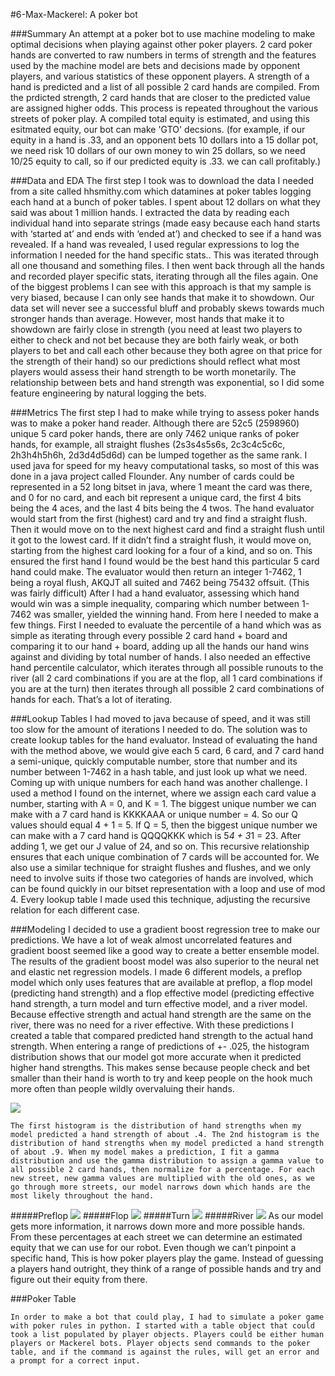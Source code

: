 #6-Max-Mackerel: A poker bot

###Summary
	An attempt at a poker bot to use machine modeling to make optimal decisions when playing against other poker players. 2 card poker hands are converted to raw numbers in terms of strength and the features used by the machine model are bets and decisions made by opponent players, and various statistics of these opponent players. A strength of a hand is predicted and a list of all possible 2 card hands are compiled. From the prdicted strength, 2 card hands that are closer to the predicted value are assigned higher odds. This process is repeated throughout the various streets of poker play. A compiled total equity is estimated, and using this esitmated equity, our bot can make 'GTO' decsions. (for example, if our equity in a hand is .33, and an opponent bets 10 dollars into a 15 dollar pot, we need risk 10 dollars of our own money to win 25 dollars, so we need 10/25 equity to call, so if our predicted equity is .33. we can call profitably.)

###Data and EDA
	The first step I took was to download the data I needed from a site called hhsmithy.com which datamines at poker tables logging each hand at a bunch of poker tables. I spent about 12 dollars on what they said was about 1 million hands. I extracted the data by reading each individual hand into separate strings (made easy because each hand starts with ‘started at’ and ends with ‘ended at’) and checked to see if a hand was revealed. If a hand was revealed, I used regular expressions to log the information I needed for the hand specific stats.. This was iterated through all one thousand and something files. I then went back through all the hands and recorded player specific stats, iterating through all the files again.
	One of the biggest problems I can see with this approach is that my sample is very biased, because I can only see hands that make it to showdown. Our data set will never see a successful bluff and probably skews towards much stronger hands than average. However, most hands that make it to showdown are fairly close in strength (you need at least two players to either to check and not bet because they are both fairly weak, or both players to bet and call each other because they both agree on that price for the strength of their hand) so our predictions should reflect what most players would assess their hand strength to be worth monetarily. The relationship between bets and hand strength was exponential, so I did some feature engineering by natural logging the bets.


###Metrics
	The first step I had to make while trying to assess poker hands was to make a poker hand reader. Although there are 52c5 (2598960) unique 5 card poker hands, there are only 7462 unique ranks of poker hands, for example, all straight flushes (2s3s4s5s6s, 2c3c4c5c6c, 2h3h4h5h6h, 2d3d4d5d6d) can be lumped together as the same rank. I used java for speed for my heavy computational tasks, so most of this was done in a java project called Flounder. Any number of cards could be represented in a 52 long bitset in java, where 1 meant the card was there, and 0 for no card, and each bit represent a unique card, the first 4 bits being the 4 aces, and the last 4 bits being the 4 twos. The hand evaluator would start from the first (highest) card and try and find a straight flush. Then it would move on to the next highest card and find a straight flush until it got to the lowest card. If it didn’t find a straight flush, it would move on, starting from the highest card looking for a four of a kind, and so on. This ensured the first hand I found would be the best hand this particular 5 card hand could make. The evaluator would then return an integer 1-7462, 1 being a royal flush, AKQJT all suited and 7462 being 75432 offsuit. (This was fairly difficult)
	After I had a hand evaluator, assessing which hand would win was a simple inequality, comparing which number between 1-7462 was smaller, yielded the winning hand. From here I needed to make a few things. First I needed to evaluate the percentile of a hand which was as simple as iterating through every possible 2 card hand + board and comparing it to our hand + board, adding up all the hands our hand wins against and dividing by total number of hands. I also needed an effective hand percentile calculator, which iterates through all possible runouts to the river (all 2 card combinations if you are at the flop, all 1 card combinations if you are at the turn) then iterates through all possible 2 card combinations of hands for each. That’s a lot of iterating.

###Lookup Tables
	I had moved to java because of speed, and it was still too slow for the amount of iterations I needed to do. The solution was to create lookup tables for the hand evaluator. Instead of evaluating the hand with the method above, we would give each 5 card, 6 card, and 7 card hand a semi-unique, quickly computable number, store that number and its number between 1-7462 in a hash table, and just look up what we need. Coming up with unique numbers for each hand was another challenge. I used a method I found on the internet, where we assign each card value a number, starting with A = 0, and K = 1. The biggest unique number we can make with a 7 card hand is KKKKAAA or unique number = 4. So our Q values should equal 4 + 1 = 5. If Q = 5, then the biggest unique number we can make with a 7 card hand is QQQQKKK which is 5*4 + 3*1 = 23. After adding 1, we get our J value of 24, and so on. This recursive relationship ensures that each unique combination of 7 cards will be accounted for. We also use a similar technique for straight flushes and flushes, and we only need to involve suits if those two categories of hands are involved, which can  be found quickly in our bitset representation with a loop and use of mod 4.
Every lookup table I made used this technique, adjusting the recursive relation for each different case.
	
###Modeling
	I decided to use a gradient boost regression tree to make our predictions. We have a lot of weak almost uncorrelated features and gradient boost seemed like a good way to create a better ensemble model. The results of the gradient boost model was also superior to the neural net and elastic net regression models. I made 6 different models, a preflop model which only uses features that are available at preflop, a flop model (predicting hand strength) and a flop effective model (predicting effective hand strength, a turn model and turn effective model, and a river model. Because effective strength and actual hand strength are the same on the river, there was no need for a river effective. With these predictions I created a table that compared predicted hand strength to the actual hand strength. When entering a range of predictions of +- .025, the histogram distribution shows that our model got more accurate when it predicted higher hand strengths. This makes sense because people check and bet smaller than their hand is worth to try and keep people on the hook much more often than people wildly overvaluing their hands.
	
![](https://i.imgur.com/IZa2eEU.png)

	The first histogram is the distribution of hand strengths when my model predicted a hand strength of about .4. The 2nd histogram is the distribution of hand strengths when my model predicted a hand strength of about .9. When my model makes a prediction, I fit a gamma distribution and use the gamma distribution to assign a gamma value to all possible 2 card hands, then normalize for a percentage. For each new street, new gamma values are multiplied with the old ones, as we go through more streets, our model narrows down which hands are the most likely throughout the hand.

#####Preflop
![](https://i.imgur.com/CxsJyQP.png)
#####Flop
![](https://i.imgur.com/ZFB833a.png)
#####Turn
![](https://i.imgur.com/NWY6BEd.png)
#####River
![](https://i.imgur.com/yiRKtgv.png)
	As our model gets more information, it narrows down more and more possible hands. From these percentages at each street we can determine an estimated equity that we can use for our robot. Even though we can’t pinpoint a specific hand, This is how poker players play the game. Instead of guessing a players hand outright, they think of a range of possible hands and try and figure out their equity from there.

###Poker Table

	In order to make a bot that could play, I had to simulate a poker game with poker rules in python. I started with a table object that could took a list populated by player objects. Players could be either human players or Mackerel bots. Player objects send commands to the poker table, and if the command is against the rules, will get an error and a prompt for a correct input.
